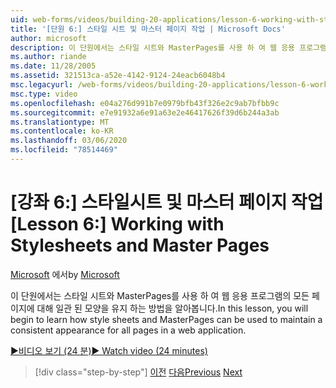 ```yaml
---
uid: web-forms/videos/building-20-applications/lesson-6-working-with-stylesheets-and-master-pages
title: '[단원 6:] 스타일 시트 및 마스터 페이지 작업 | Microsoft Docs'
author: microsoft
description: 이 단원에서는 스타일 시트와 MasterPages를 사용 하 여 웹 응용 프로그램의 모든 페이지에 대해 일관 된 모양을 유지 하는 방법을 알아봅니다.
ms.author: riande
ms.date: 11/28/2005
ms.assetid: 321513ca-a52e-4142-9124-24eacb6048b4
msc.legacyurl: /web-forms/videos/building-20-applications/lesson-6-working-with-stylesheets-and-master-pages
msc.type: video
ms.openlocfilehash: e04a276d991b7e0979bfb43f326e2c9ab7bfbb9c
ms.sourcegitcommit: e7e91932a6e91a63e2e46417626f39d6b244a3ab
ms.translationtype: MT
ms.contentlocale: ko-KR
ms.lasthandoff: 03/06/2020
ms.locfileid: "78514469"
---
```

# <a name="lesson-6-working-with-stylesheets-and-master-pages"></a><span data-ttu-id="67027-103">[강좌 6:] 스타일시트 및 마스터 페이지 작업</span><span class="sxs-lookup"><span data-stu-id="67027-103">[Lesson 6:] Working with Stylesheets and Master Pages</span></span>

<span data-ttu-id="67027-104">[Microsoft](https://github.com/microsoft) 에서</span><span class="sxs-lookup"><span data-stu-id="67027-104">by [Microsoft](https://github.com/microsoft)</span></span>

<span data-ttu-id="67027-105">이 단원에서는 스타일 시트와 MasterPages를 사용 하 여 웹 응용 프로그램의 모든 페이지에 대해 일관 된 모양을 유지 하는 방법을 알아봅니다.</span><span class="sxs-lookup"><span data-stu-id="67027-105">In this lesson, you will begin to learn how style sheets and MasterPages can be used to maintain a consistent appearance for all pages in a web application.</span></span>

[<span data-ttu-id="67027-106">&#9654;비디오 보기 (24 분)</span><span class="sxs-lookup"><span data-stu-id="67027-106">&#9654; Watch video (24 minutes)</span></span>](https://channel9.msdn.com/Blogs/ASP-NET-Site-Videos/lesson-6-working-with-stylesheets-and-master-pages)

> [!div class="step-by-step"]
> <span data-ttu-id="67027-107">[이전](lesson-5-debugging-and-tracing-your-website.md)
> [다음](lesson-7-databinding-to-user-interface-controls.md)</span><span class="sxs-lookup"><span data-stu-id="67027-107">[Previous](lesson-5-debugging-and-tracing-your-website.md)
[Next](lesson-7-databinding-to-user-interface-controls.md)</span></span>
